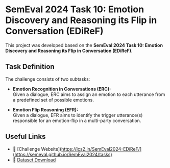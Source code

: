 # SemEval 2024 Task 10: Emotion Discovery and Reasoning its Flip in Conversation (EDiReF)

This project was developed based on the **SemEval 2024 Task 10: Emotion Discovery and Reasoning its Flip in Conversation (EDiReF)**.

## Task Definition

The challenge consists of two subtasks:

- **Emotion Recognition in Conversations (ERC):**  
  Given a dialogue, ERC aims to assign an emotion to each utterance from a predefined set of possible emotions.

- **Emotion Flip Reasoning (EFR):**  
  Given a dialogue, EFR aims to identify the trigger utterance(s) responsible for an emotion-flip in a multi-party conversation.

## Useful Links

- 🔗 [Challenge Website](https://lcs2.in/SemEval2024-EDiReF/](https://semeval.github.io/SemEval2024/tasks)
- 📂 [Dataset Download](https://drive.google.com/drive/folders/16mFdhXGECdcyDjLs_alI43W4iNQK_47B)

